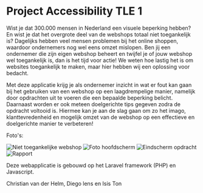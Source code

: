 # Project Accessibility TLE 1
 
Wist je dat 300.000 mensen in Nederland een visuele beperking hebben? En wist je dat het overgrote deel van de webshops totaal niet toegankelijk is? Dagelijks hebben veel mensen problemen bij het online shoppen, waardoor ondernemers nog wel eens omzet mislopen. Ben jij een ondernemer die zijn eigen webshop beheert en twijfel je of jouw webshop wel toegankelijk is, dan is het tijd voor actie! We weten hoe lastig het is om websites toegankelijk te maken, maar hier hebben wij een oplossing voor bedacht. 

Met deze applicatie krijg je als ondernemer inzicht in wat er fout kan gaan bij het gebruiken van een webshop op een laagdrempelige manier, namelijk door opdrachten uit te voeren die een bepaalde beperking belicht. Daarnaast worden er ook meteen doelgerichte tips gegeven zodra de opdracht voltooid is. Hiermee kan je aan de slag gaan om zo het imago, klanttevredenheid en mogelijk omzet van de webshop op een effectieve en doelgerichte manier te verbeteren! 

Foto's:

![Niet toegankelijke webshop](https://cdn.discordapp.com/attachments/1029813542876094495/1063417939837063229/image.png)
![Foto hoofdscherm](https://cdn.discordapp.com/attachments/1029813542876094495/1063417939300204554/image.png)
![Eindscherm opdracht](https://cdn.discordapp.com/attachments/616574155768332318/1063562388319780914/image.png)
![Rapport](https://cdn.discordapp.com/attachments/616574155768332318/1063562630696013824/image.png)

Deze webapplicatie is gebouwd op het Laravel framework (PHP) en Javascript. 

Christian van der Helm, Diego lens en Isis Ton
